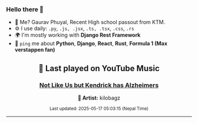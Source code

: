 ### Hello there 👋
- 💨 Me? Gaurav Phuyal, Recent High school passout from KTM.
- ⚙️ I use daily: `.py`, `.js, .jsx`, `.ts, .tsx`, `.css`, `.rs`
- 🌍 I'm mostly working with **Django Rest Framework**
- 💬 `ping` me about **Python**, **Django**, **React**, **Rust**, **Formula 1 (Max verstappen fan)**
<!-- YOUTUBE-MUSIC-START -->
<div align='center'>

## 🎵 Last played on YouTube Music

### [Not Like Us but Kendrick has Alzheimers](https://www.youtube.com/results?search_query=kilobagz%20Not%20Like%20Us%20but%20Kendrick%20has%20Alzheimers)

**🎤 Artist:** kilobagz

<sub>Last updated: 2025-05-17 05:03:15 (Nepal Time)</sub>

</div>

<!-- YOUTUBE-MUSIC-END -->
<hr>

